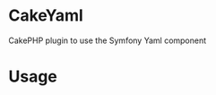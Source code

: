 CakeYaml
========

CakePHP plugin to use the Symfony Yaml component

Usage
========

<?php

CakePlugin::load('Yaml');
App::import('Lib', 'Yaml.Yaml');

use Symfony\Component\Yaml\Yaml;

$data = Yaml::parse($yaml_file);